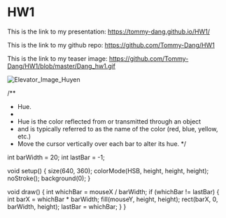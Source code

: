 # HW1

This is the link to my presentation: https://tommy-dang.github.io/HW1/

This is the link to my github repo: https://github.com/Tommy-Dang/HW1

This is the link to my teaser image: https://github.com/Tommy-Dang/HW1/blob/master/Dang_hw1.gif

![Elevator_Image_Huyen](https://github.com/Tommy-Dang/HW1/blob/master/Dang_hw1.png)


/**
 * Hue. 
 * 
 * Hue is the color reflected from or transmitted through an object 
 * and is typically referred to as the name of the color (red, blue, yellow, etc.) 
 * Move the cursor vertically over each bar to alter its hue. 
 */
 
int barWidth = 20;
int lastBar = -1;

void setup() 
{
  size(640, 360);
  colorMode(HSB, height, height, height);  
  noStroke();
  background(0);
}

void draw() 
{
  int whichBar = mouseX / barWidth;
  if (whichBar != lastBar) {
    int barX = whichBar * barWidth;
    fill(mouseY, height, height);
    rect(barX, 0, barWidth, height);
    lastBar = whichBar;
  }
}
